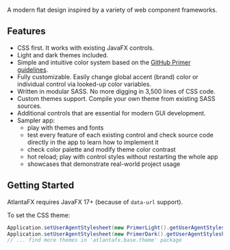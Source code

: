 A modern flat design inspired by a variety of web component frameworks.

## Features

* CSS first. It works with existing JavaFX controls.
* Light and dark themes included.
* Simple and intuitive color system based on the [GitHub Primer guidelines](https://primer.style/design/foundations/color).
* Fully customizable. Easily change global accent (brand) color or individual control via looked-up color variables.
* Written in modular SASS. No more digging in 3,500 lines of CSS code.
* Custom themes support. Compile your own theme from existing SASS sources.
* Additional controls that are essential for modern GUI development.
* Sampler app:
  * play with themes and fonts
  * test every feature of each existing control and check source code directly in the app to learn how to implement it
  * check color palette and modify theme color contrast
  * hot reload; play with control styles without restarting the whole app
  * showcases that demonstrate real-world project usage

## Getting Started

AtlantaFX requires JavaFX 17+ (because of `data-url` support).

To set the CSS theme:

```java
Application.setUserAgentStylesheet(new PrimerLight().getUserAgentStylesheet());
Application.setUserAgentStylesheet(new PrimerDark().getUserAgentStylesheet());
// ... find more themes in 'atlantafx.base.theme' package
```
